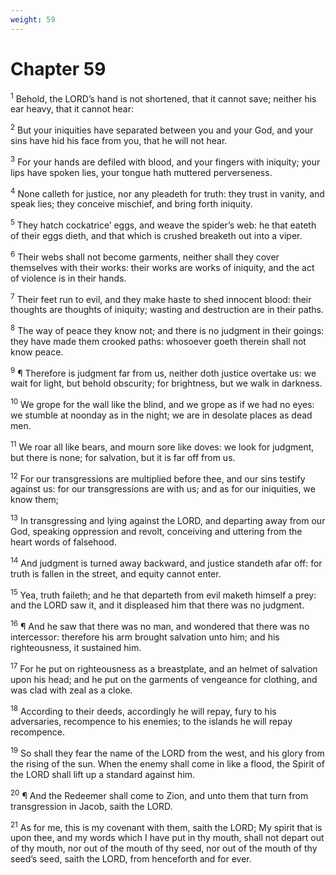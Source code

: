 ```yaml
---
weight: 59
---
```


# Chapter 59

<sup>1</sup> Behold, the LORD’s hand is not shortened, that it cannot save; neither his ear heavy, that it cannot hear: 

<sup>2</sup> But your iniquities have separated between you and your God, and your sins have hid his face from you, that he will not hear. 

<sup>3</sup> For your hands are defiled with blood, and your fingers with iniquity; your lips have spoken lies, your tongue hath muttered perverseness. 

<sup>4</sup> None calleth for justice, nor any pleadeth for truth: they trust in vanity, and speak lies; they conceive mischief, and bring forth iniquity. 

<sup>5</sup> They hatch cockatrice’ eggs, and weave the spider’s web: he that eateth of their eggs dieth, and that which is crushed breaketh out into a viper. 

<sup>6</sup> Their webs shall not become garments, neither shall they cover themselves with their works: their works are works of iniquity, and the act of violence is in their hands. 

<sup>7</sup> Their feet run to evil, and they make haste to shed innocent blood: their thoughts are thoughts of iniquity; wasting and destruction are in their paths. 

<sup>8</sup> The way of peace they know not; and there is no judgment in their goings: they have made them crooked paths: whosoever goeth therein shall not know peace. 

<sup>9</sup> ¶ Therefore is judgment far from us, neither doth justice overtake us: we wait for light, but behold obscurity; for brightness, but we walk in darkness. 

<sup>10</sup> We grope for the wall like the blind, and we grope as if we had no eyes: we stumble at noonday as in the night; we are in desolate places as dead men. 

<sup>11</sup> We roar all like bears, and mourn sore like doves: we look for judgment, but there is none; for salvation, but it is far off from us. 

<sup>12</sup> For our transgressions are multiplied before thee, and our sins testify against us: for our transgressions are with us; and as for our iniquities, we know them; 

<sup>13</sup> In transgressing and lying against the LORD, and departing away from our God, speaking oppression and revolt, conceiving and uttering from the heart words of falsehood. 

<sup>14</sup> And judgment is turned away backward, and justice standeth afar off: for truth is fallen in the street, and equity cannot enter. 

<sup>15</sup> Yea, truth faileth; and he that departeth from evil maketh himself a prey: and the LORD saw it, and it displeased him that there was no judgment. 

<sup>16</sup> ¶ And he saw that there was no man, and wondered that there was no intercessor: therefore his arm brought salvation unto him; and his righteousness, it sustained him. 

<sup>17</sup> For he put on righteousness as a breastplate, and an helmet of salvation upon his head; and he put on the garments of vengeance for clothing, and was clad with zeal as a cloke. 

<sup>18</sup> According to their deeds, accordingly he will repay, fury to his adversaries, recompence to his enemies; to the islands he will repay recompence. 

<sup>19</sup> So shall they fear the name of the LORD from the west, and his glory from the rising of the sun. When the enemy shall come in like a flood, the Spirit of the LORD shall lift up a standard against him. 

<sup>20</sup> ¶ And the Redeemer shall come to Zion, and unto them that turn from transgression in Jacob, saith the LORD. 

<sup>21</sup> As for me, this is my covenant with them, saith the LORD; My spirit that is upon thee, and my words which I have put in thy mouth, shall not depart out of thy mouth, nor out of the mouth of thy seed, nor out of the mouth of thy seed’s seed, saith the LORD, from henceforth and for ever. 


